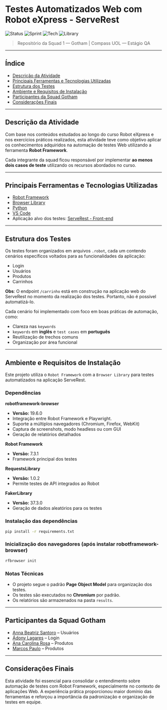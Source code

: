 # Testes Automatizados Web com Robot eXpress - ServeRest

![Status](https://img.shields.io/badge/status-em%20desenvolvimento-yellow)
![Sprint](https://img.shields.io/badge/Sprint-07-blue)
![Tech](https://img.shields.io/badge/Robot_Framework-✓-green)
![Library](https://img.shields.io/badge/Browser_Library-✓-orange)

> Repositório da Squad 1 — Gotham | Compass UOL — Estágio QA

---

## Índice

- [Descrição da Atividade](#descrição-da-atividade)
- [Principais Ferramentas e Tecnologias Utilizadas](#principais-ferramentas-e-tecnologias-utilizadas)
- [Estrutura dos Testes](#estrutura-dos-testes)
- [Ambiente e Requisitos de Instalação](#ambiente-e-requisitos-de-instalação)
- [Participantes da Squad Gotham](#participantes-da-squad-gotham)
- [Considerações Finais](#considerações-finais)

---

## Descrição da Atividade

Com base nos conteúdos estudados ao longo do curso Robot eXpress e nos exercícios práticos realizados, esta atividade teve como objetivo aplicar os conhecimentos adquiridos na automação de testes Web utilizando a ferramenta **Robot Framework**.

Cada integrante da squad ficou responsável por implementar **ao menos dois casos de teste** utilizando os recursos abordados no curso.

---

## Principais Ferramentas e Tecnologias Utilizadas

- [Robot Framework](https://robotframework.org/)
- [Browser Library](https://github.com/MarketSquare/robotframework-browser)
- [Python](https://www.python.org/)
- [VS Code](https://code.visualstudio.com/)
- Aplicação alvo dos testes: [ServeRest - Front-end](https://compassuolfront.serverest.dev/)

---

## Estrutura dos Testes

Os testes foram organizados em arquivos `.robot`, cada um contendo cenários específicos voltados para as funcionalidades da aplicação:

- Login
- Usuários
- Produtos
- Carrinhos

**Obs**: O endpoint `/carrinho` está em construção na aplicação web do ServeRest no momento da realização dos testes. Portanto, não é possível automatizá-lo.

Cada cenário foi implementado com foco em boas práticas de automação, como:

- Clareza nas `keywords`
- `keywords` em **inglês** e `test cases` em **português**
- Reutilização de trechos comuns
- Organização por área funcional

---

## Ambiente e Requisitos de Instalação

Este projeto utiliza o `Robot Framework` com a `Browser Library` para testes automatizados na aplicação ServeRest.

### Dependências

**robotframework-browser**
- **Versão:** 19.6.0
- Integração entre Robot Framework e Playwright.
- Suporte a múltiplos navegadores (Chromium, Firefox, WebKit)
- Captura de screenshots, modo headless ou com GUI
- Geração de relatórios detalhados

**Robot Framework**
- **Versão:** 7.3.1
- Framework principal dos testes

**RequestsLibrary**
- **Versão:** 1.0.2
- Permite testes de API integrados ao Robot

**FakerLibrary**
- **Versão:** 37.3.0
- Geração de dados aleatórios para os testes

### Instalação das dependências

```bash
pip install -r requirements.txt
```

### Inicialização dos navegadores (após instalar robotframework-browser)

```bash
rfbrowser init
```

### Notas Técnicas

- O projeto segue o padrão **Page Object Model** para organização dos testes.
- Os testes são executados no **Chromium** por padrão.
- Os relatórios são armazenados na pasta `results`.

---

## Participantes da Squad Gotham

- [Anna Beatriz Santoro](https://github.com/annasantoro-glitch) – Usuários  
- [Ádony Lagares](https://github.com/adony-lagares) – Login  
- [Ana Carolina Rosa](https://github.com/CacauRosa) – Produtos  
- [Marcos Paulo](https://github.com/Marcosdev03) – Produtos  

---

## Considerações Finais

Esta atividade foi essencial para consolidar o entendimento sobre automação de testes com Robot Framework, especialmente no contexto de aplicações Web. A experiência prática proporcionou maior domínio das ferramentas e reforçou a importância da padronização e organização de testes em equipe.

